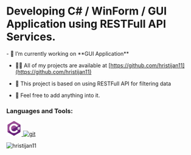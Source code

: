 <h1>Developing C# / WinForm / GUI Application using RESTFull API Services.</h1>
- 🔭 I’m currently working on **GUI Application**

- 👨‍💻 All of my projects are available at [https://github.com/hristijan11](https://github.com/hristijan11)

- 📝 This project is based on using RESTFull API for filtering data

- 💬 Feel free to add anything into it.



<p align="left">
</p>

<h3 align="left">Languages and Tools:</h3>
<p align="left"> <a href="https://www.w3schools.com/cs/" target="_blank" rel="noreferrer"> <img src="https://raw.githubusercontent.com/devicons/devicon/master/icons/csharp/csharp-original.svg" alt="csharp" width="40" height="40"/> </a> <a href="https://git-scm.com/" target="_blank" rel="noreferrer"> <img src="https://www.vectorlogo.zone/logos/git-scm/git-scm-icon.svg" alt="git" width="40" height="40"/> </a> </p>

<p><img align="left" src="https://github-readme-stats.vercel.app/api/top-langs?username=hristijan11&show_icons=true&locale=en&layout=compact" alt="hristijan11" /></p>


